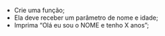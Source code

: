 * Crie uma função;
* Ela deve receber um parâmetro de nome e idade;
* Imprima “Olá eu sou o NOME e tenho X anos”;
